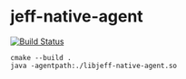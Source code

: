 # jeff-native-agent

[![Build Status](https://travis-ci.org/pawelprazak/jeff-native-agent.svg?branch=master)](https://travis-ci.org/pawelprazak/jeff-native-agent)

    cmake --build .
    java -agentpath:./libjeff-native-agent.so
